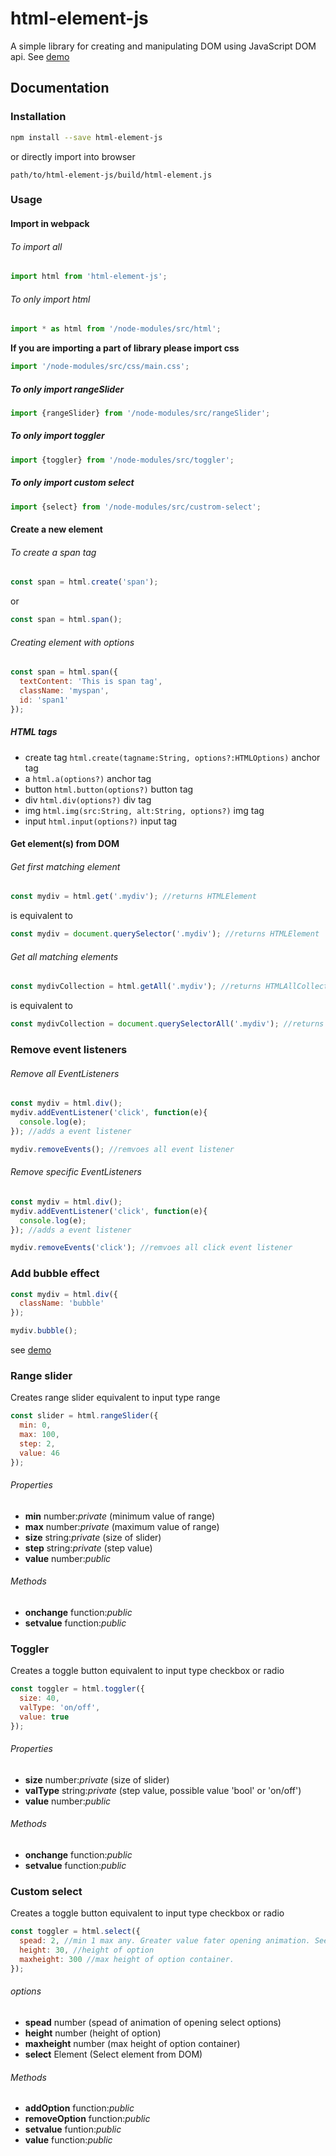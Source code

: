 # html-element-js

A simple library for creating and manipulating DOM using JavaScript DOM api.
See [demo](https://deadlyjack.github.io/html-element-js/build/)

## Documentation

### Installation

```bash
npm install --save html-element-js
```

or directly import into browser

```text
path/to/html-element-js/build/html-element.js
```

### Usage

#### Import in webpack

###### To import all

```javascript
import html from 'html-element-js';
```

###### To only import html

```javascript
import * as html from '/node-modules/src/html';
```

**If you are importing a part of library please import css**

```javascript
import '/node-modules/src/css/main.css';
```

##### To only import rangeSlider

```javascript
import {rangeSlider} from '/node-modules/src/rangeSlider';
```

##### To only import toggler

```javascript
import {toggler} from '/node-modules/src/toggler';
```

##### To only import custom select

```javascript
import {select} from '/node-modules/src/custrom-select';
```

#### Create a new element

###### To create a span tag

```javascript
const span = html.create('span');
```

or

```javascript
const span = html.span();
```

###### Creating element with options

```javascript
const span = html.span({
  textContent: 'This is span tag',
  className: 'myspan',
  id: 'span1'
});
```

##### HTML tags
* create tag `html.create(tagname:String, options?:HTMLOptions)` anchor tag
* a `html.a(options?)` anchor tag
* button `html.button(options?)` button tag
* div `html.div(options?)` div tag
* img `html.img(src:String, alt:String, options?)` img tag
* input `html.input(options?)` input tag

#### Get element(s) from DOM

###### Get first matching element

```javascript
const mydiv = html.get('.mydiv'); //returns HTMLElement
```

is equivalent to 

```javascript
const mydiv = document.querySelector('.mydiv'); //returns HTMLElement
```

###### Get all matching elements

```javascript
const mydivCollection = html.getAll('.mydiv'); //returns HTMLAllCollection
```

is equivalent to

```javascript
const mydivCollection = document.querySelectorAll('.mydiv'); //returns HTMLAllCollection
```

### Remove event listeners

###### Remove all EventListeners

```javascript
const mydiv = html.div();
mydiv.addEventListener('click', function(e){
  console.log(e);
}); //adds a event listener

mydiv.removeEvents(); //remvoes all event listener
```

###### Remove specific EventListeners

```javascript
const mydiv = html.div();
mydiv.addEventListener('click', function(e){
  console.log(e);
}); //adds a event listener

mydiv.removeEvents('click'); //remvoes all click event listener
```

### Add bubble effect

```javascript
const mydiv = html.div({
  className: 'bubble'
});

mydiv.bubble();
```

see [demo](https://deadlyjack.github.io/html-element-js/#bubble)

### Range slider

Creates range slider equivalent to input type range

```javascript
const slider = html.rangeSlider({
  min: 0,
  max: 100,
  step: 2,
  value: 46
});
```

###### Properties
* **min** number:*private* (minimum value of range)
* **max** number:*private* (maximum value of range)
* **size** string:*private* (size of slider)
* **step** string:*private* (step value)
* **value** number:*public*

###### Methods
* **onchange** function:*public*
* **setvalue** function:*public*

### Toggler

Creates a toggle button equivalent to input type checkbox or radio

```javascript
const toggler = html.toggler({
  size: 40,
  valType: 'on/off',
  value: true
});
```

###### Properties
* **size** number:*private* (size of slider)
* **valType** string:*private* (step value, possible value 'bool' or 'on/off')
* **value** number:*public*

###### Methods
* **onchange** function:*public*
* **setvalue** function:*public*

### Custom select

Creates a toggle button equivalent to input type checkbox or radio

```javascript
const toggler = html.select({
  spead: 2, //min 1 max any. Greater value fater opening animation. See in demo
  height: 30, //height of option
  maxheight: 300 //max height of option container.
});
```

###### options
* **spead** number (spead of animation of opening select options)
* **height** number (height of option)
* **maxheight** number (max height of option container)
* **select** Element (Select element from DOM)

###### Methods
* **addOption** function:*public*
* **removeOption** function:*public*
* **setvalue** funtion:*public*
* **value** function:*public*
